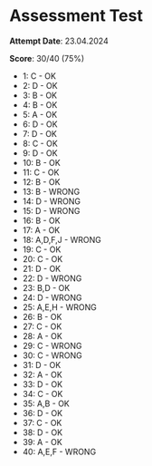# Assessment Test

**Attempt Date**: 23.04.2024

**Score**: 30/40 (75%)

- 1: C - OK
- 2: D - OK
- 3: B - OK
- 4: B - OK
- 5: A - OK
- 6: D - OK
- 7: D - OK
- 8: C - OK
- 9: D - OK
- 10: B - OK
- 11: C - OK
- 12: B - OK
- 13: B - WRONG
- 14: D - WRONG
- 15: D - WRONG
- 16: B - OK
- 17: A - OK
- 18: A,D,F,J - WRONG
- 19: C - OK
- 20: C - OK
- 21: D - OK
- 22: D - WRONG
- 23: B,D - OK
- 24: D - WRONG
- 25: A,E,H - WRONG
- 26: B - OK
- 27: C - OK
- 28: A - OK
- 29: C - WRONG
- 30: C - WRONG
- 31: D - OK
- 32: A - OK
- 33: D - OK
- 34: C - OK
- 35: A,B - OK
- 36: D - OK
- 37: C - OK
- 38: D - OK
- 39: A - OK
- 40: A,E,F - WRONG
